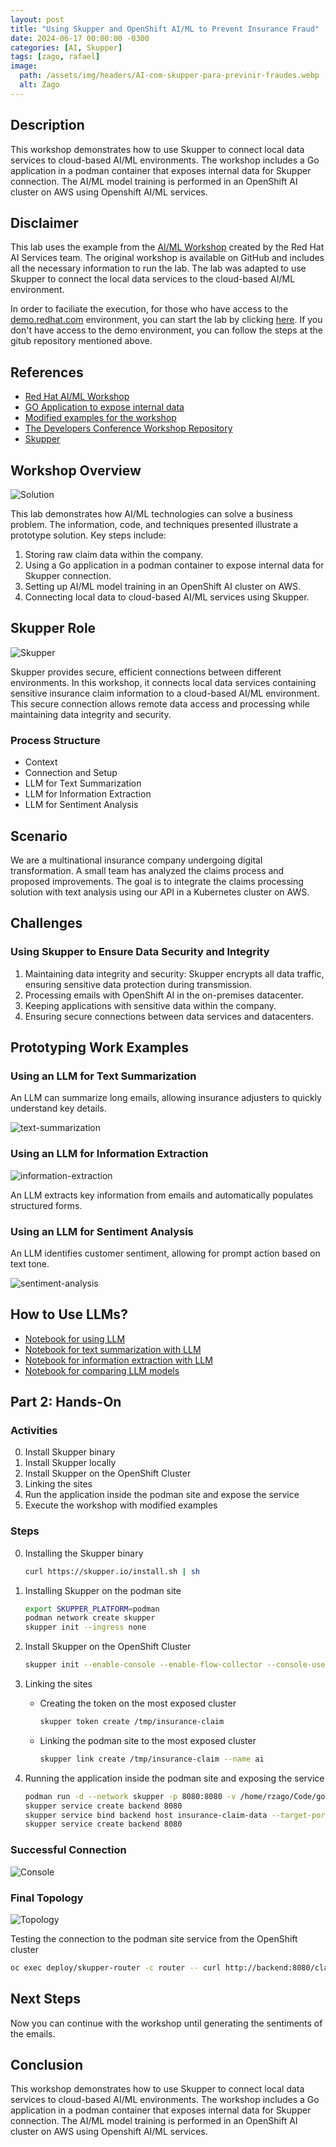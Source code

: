 ```yaml
---
layout: post
title: "Using Skupper and OpenShift AI/ML to Prevent Insurance Fraud"
date: 2024-06-17 00:00:00 -0300
categories: [AI, Skupper]
tags: [zago, rafael]
image:
  path: /assets/img/headers/AI-com-skupper-para-previnir-fraudes.webp
  alt: Zago
---
```


## Description

This workshop demonstrates how to use Skupper to connect local data services to cloud-based AI/ML environments. The workshop includes a Go application in a podman container that exposes internal data for Skupper connection. The AI/ML model training is performed in an OpenShift AI cluster on AWS using Openshift AI/ML services.


## Disclaimer

This lab uses the example from the [AI/ML Workshop](https://github.com/rh-aiservices-bu/insurance-claim-processing) created by the Red Hat AI Services team. The original workshop is available on GitHub and includes all the necessary information to run the lab. The lab was adapted to use Skupper to connect the local data services to the cloud-based AI/ML environment.

In order to faciliate the execution, for those who have access to the [demo.redhat.com](https://demo.redhat.com) environment, you can start the lab by clicking [here](https://demo.redhat.com/catalog?search=insurance&item=babylon-catalog-prod%2Fsandboxes-gpte.ocp-wksp-ai-insurance-claim.prod). If you don't have access to the demo environment, you can follow the steps at the gitub repository mentioned above.


## References

- [Red Hat AI/ML Workshop](https://github.com/rh-aiservices-bu/insurance-claim-processing/tree/main)
- [GO Application to expose internal data](https://github.com/rafaelvzago/go-flp)
- [Modified examples for the workshop](https://github.com/rafaelvzago/insurance-claim-processing)
- [The Developers Conference Workshop Repository](https://github.com/rafaelvzago/tdc-floripa-2024)
- [Skupper](https://skupper.io/)



## Workshop Overview

![Solution](/assets/ai-skupper-solution.png)

This lab demonstrates how AI/ML technologies can solve a business problem. The information, code, and techniques presented illustrate a prototype solution. Key steps include:

1. Storing raw claim data within the company.
2. Using a Go application in a podman container to expose internal data for Skupper connection.
3. Setting up AI/ML model training in an OpenShift AI cluster on AWS.
4. Connecting local data to cloud-based AI/ML services using Skupper.


## Skupper Role

![Skupper](/assets/ai-skupper.png)

Skupper provides secure, efficient connections between different environments. In this workshop, it connects local data services containing sensitive insurance claim information to a cloud-based AI/ML environment. This secure connection allows remote data access and processing while maintaining data integrity and security.

### Process Structure

- Context
- Connection and Setup
- LLM for Text Summarization
- LLM for Information Extraction
- LLM for Sentiment Analysis

## Scenario

We are a multinational insurance company undergoing digital transformation. A small team has analyzed the claims process and proposed improvements. The goal is to integrate the claims processing solution with text analysis using our API in a Kubernetes cluster on AWS.

## Challenges

### Using Skupper to Ensure Data Security and Integrity

1. Maintaining data integrity and security: Skupper encrypts all data traffic, ensuring sensitive data protection during transmission.
2. Processing emails with OpenShift AI in the on-premises datacenter.
3. Keeping applications with sensitive data within the company.
4. Ensuring secure connections between data services and datacenters.

## Prototyping Work Examples

### Using an LLM for Text Summarization

An LLM can summarize long emails, allowing insurance adjusters to quickly understand key details.

![text-summarization](/assets/ai-skupper-summarization.png)

### Using an LLM for Information Extraction

![information-extraction](/assets/ai-skupper-llm-info-extract.png)

An LLM extracts key information from emails and automatically populates structured forms.

### Using an LLM for Sentiment Analysis

An LLM identifies customer sentiment, allowing for prompt action based on text tone.

![sentiment-analysis](/assets/ai-skupper-sentiment.png)

## How to Use LLMs?

- [Notebook for using LLM](https://github.com/rh-aiservices-bu/insurance-claim-processing/blob/main/lab-materials/03/03-01-nb-llm-example.ipynb)
- [Notebook for text summarization with LLM](https://github.com/rh-aiservices-bu/insurance-claim-processing/blob/main/lab-materials/03/03-02-summarization.ipynb)
- [Notebook for information extraction with LLM](https://github.com/rh-aiservices-bu/insurance-claim-processing/blob/main/lab-materials/03/03-03-information-extraction.ipynb)
- [Notebook for comparing LLM models](https://github.com/rh-aiservices-bu/insurance-claim-processing/blob/main/lab-materials/03/03-04-comparing-models.ipynb)

## Part 2: Hands-On

### Activities

0. Install Skupper binary
1. Install Skupper locally
2. Install Skupper on the OpenShift Cluster
3. Linking the sites
4. Run the application inside the podman site and expose the service
5. Execute the workshop with modified examples

### Steps

0. Installing the Skupper binary
    ```sh
    curl https://skupper.io/install.sh | sh
    ```

1. Installing Skupper on the podman site
    ```sh
    export SKUPPER_PLATFORM=podman
    podman network create skupper
    skupper init --ingress none
    ```

2. Install Skupper on the OpenShift Cluster
    ```sh
    skupper init --enable-console --enable-flow-collector --console-user admin --console-password admin
    ```

3. Linking the sites

    - Creating the token on the most exposed cluster
        ```sh
        skupper token create /tmp/insurance-claim
        ```
    - Linking the podman site to the most exposed cluster
        ```sh
        skupper link create /tmp/insurance-claim --name ai
        ```

4. Running the application inside the podman site and exposing the service
    ```sh
    podman run -d --network skupper -p 8080:8080 -v /home/rzago/Code/go-flp/data:/app/data --name insurance-claim-data quay.io/rzago/insurance-claim-data:latest
    skupper service create backend 8080
    skupper service bind backend host insurance-claim-data --target-port 8080
    skupper service create backend 8080
    ```

### Successful Connection

![Console](/assets/ai-skupper-successful-connection.png)

### Final Topology

![Topology](/assets/ai-skupper-final-topology.png)

Testing the connection to the podman site service from the OpenShift cluster
    
```sh
oc exec deploy/skupper-router -c router -- curl http://backend:8080/claim/claim1.json
```

## Next Steps

Now you can continue with the workshop until generating the sentiments of the emails.

## Conclusion

This workshop demonstrates how to use Skupper to connect local data services to cloud-based AI/ML environments. The workshop includes a Go application in a podman container that exposes internal data for Skupper connection. The AI/ML model training is performed in an OpenShift AI cluster on AWS using Openshift AI/ML services.
